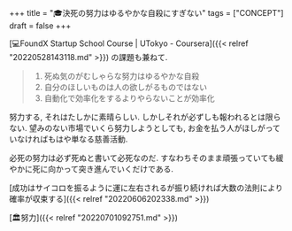 +++
title = "🎓決死の努力はゆるやかな自殺にすぎない"
tags = ["CONCEPT"]
draft = false
+++

[💻FoundX Startup School Course | UTokyo - Coursera]({{< relref "20220528143118.md" >}}) の課題も兼ねて.

> 1.  死ぬ気のがむしゃらな努力はゆるやかな自殺
> 2.  自分のほしいものは人の欲しがるものではない
> 3.  自動化で効率化をするよりやらないことが効率化

努力する, それはたしかに素晴らしい. しかしそれが必ずしも報われるとは限らない. 望みのない市場でいくら努力しようとしても, お金を払う人がほしがっていなければもはや単なる慈善活動.

必死の努力は必ず死ぬと書いて必死なのだ. すなわちそのまま頑張っていても緩やかに死に向かって突き進んでいくだけである.

[成功はサイコロを振るように運に左右されるが振り続ければ大数の法則により確率が収束する]({{< relref "20220606202338.md" >}})

[🏛努力]({{< relref "20220701092751.md" >}})
